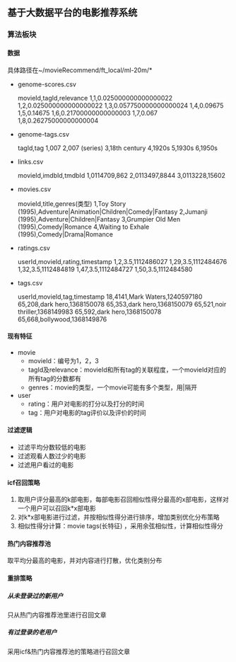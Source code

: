 ## 基于大数据平台的电影推荐系统

### 算法板块

#### 数据

具体路径在~/movieRecommend/ft_local/ml-20m/*

- genome-scores.csv

  movieId,tagId,relevance
  1,1,0.025000000000000022
  1,2,0.025000000000000022
  1,3,0.057750000000000024
  1,4,0.09675
  1,5,0.14675
  1,6,0.21700000000000003
  1,7,0.067
  1,8,0.26275000000000004

- genome-tags.csv

  tagId,tag
  1,007
  2,007 (series)
  3,18th century
  4,1920s
  5,1930s
  6,1950s

- links.csv

  movieId,imdbId,tmdbId
  1,0114709,862
  2,0113497,8844
  3,0113228,15602

- movies.csv

  movieId,title,genres(类型)
  1,Toy Story (1995),Adventure|Animation|Children|Comedy|Fantasy
  2,Jumanji (1995),Adventure|Children|Fantasy
  3,Grumpier Old Men (1995),Comedy|Romance
  4,Waiting to Exhale (1995),Comedy|Drama|Romance

- ratings.csv

  userId,movieId,rating,timestamp
  1,2,3.5,1112486027
  1,29,3.5,1112484676
  1,32,3.5,1112484819
  1,47,3.5,1112484727
  1,50,3.5,1112484580

- tags.csv

  userId,movieId,tag,timestamp
  18,4141,Mark Waters,1240597180
  65,208,dark hero,1368150078
  65,353,dark hero,1368150079
  65,521,noir thriller,1368149983
  65,592,dark hero,1368150078
  65,668,bollywood,1368149876

#### 现有特征

- movie
  - movieId：编号为1，2，3
  - tagId及relevance：movieId和所有tag的关联程度，一个movieId对应的所有tag的分数都有
  - genres：movie的类型，一个movie可能有多个类型，用|隔开
- user
  - rating：用户对电影的打分以及打分的时间
  - tag：用户对电影的tag评价以及评价的时间

#### 过滤逻辑

- 过滤平均分数较低的电影
- 过滤观看人数过少的电影
- 过滤用户看过的电影

#### icf召回策略

1. 取用户评分最高的k部电影，每部电影召回相似性得分最高的x部电影，这样对一个用户可以召回k*x部电影
2. 对k*x部电影进行过滤，并按相似性得分进行排序，增加类别优化分布策略
3. 相似性得分计算：movie tags(长特征) ，采用余弦相似性，计算相似性得分

#### 热门内容推荐池

取平均分最高的电影，并对内容进行打散，优化类别分布

#### 重排策略

##### 从未登录过的新用户

只从热门内容推荐池里进行召回文章

##### 有过登录的老用户

采用icf&热门内容推荐池的策略进行召回文章